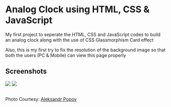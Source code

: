 
# Analog Clock using HTML, CSS & JavaScript

My first project to seperate the HTML, CSS and JavaScript codes to build an analog clock along with the use of CSS Glassmorphism Card effect

Also, this is my first try to fix the resolution of the background image so that both the users (PC & Mobile) can view this page properly


## Screenshots

<img src="https://github.com/therandomuser03/analog-clock/blob/main/screenshots/deskto.png">

<img src="https://github.com/therandomuser03/analog-clock/blob/main/screenshots/mobil.png">



## 

Photo Courtesy: [Aleksandr Popov](https://unsplash.com/@5tep5?utm_source=unsplash&utm_medium=referral&utm_content=creditCopyText)
